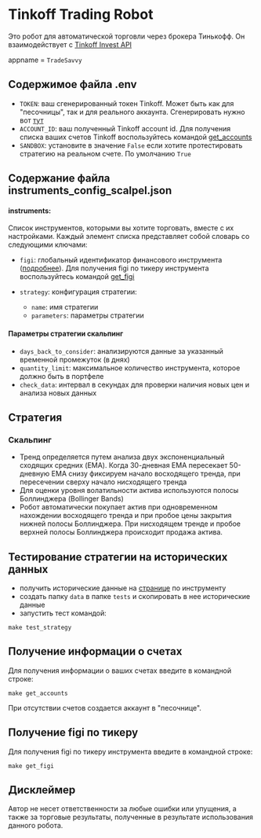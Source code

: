# Tinkoff Trading Robot

Это робот для автоматической торговли через брокера Тинькофф. Он взаимодействует
с [Tinkoff Invest API](https://russianinvestments.github.io/investAPI/)

appname = `TradeSavvy`

## Содержимое файла .env

- `TOKEN`: ваш сгенерированный токен Tinkoff. Может быть как для "песочницы", так и для реального аккаунта.
  Сгенерировать нужно
  вот [тут](https://www.tinkoff.ru/invest/settings/)
- `ACCOUNT_ID`: ваш полученный Tinkoff account id. Для получения списка ваших счетов Tinkoff воспользуйтесь
  командой [get_accounts](#получение-информации-о-счетах)
- `SANDBOX`: установите в значение `False` если хотите протестировать стратегию на реальном счете. По умолчанию `True`

## Содержание файла instruments_config_scalpel.json

#### instruments:

Список инструментов, которыми вы хотите торговать, вместе с их настройками. Каждый элемент списка представляет собой
словарь со следующими ключами:

- `figi`: глобальный идентификатор финансового
  инструмента ([подробнее](https://russianinvestments.github.io/investAPI/faq_instruments/#figi_1)). Для получения figi
  по тикеру инструмента воспользуйтесь командой [get_figi](#получение-figi-по-тикеру)

- `strategy`: конфигурация стратегии:
    - `name`: имя стратегии
    - `parameters`: параметры стратегии

#### Параметры стратегии скальпинг

- `days_back_to_consider`: анализируются данные за указанный временной промежуток (в днях)
- `quantity_limit`: максимальное количество инструмента, которое должно быть в портфеле
- `check_data`: интервал в секундах для проверки наличия новых цен и анализа новых данных

## Стратегия

### Скальпинг

- Тренд определяется путем анализа двух экспоненциальный сходящих средних (EMA). Когда 30-дневная EMA пересекает
  50-дневную EMA снизу фиксируем начало восходящего тренда, при пересечении сверху начало нисходящего тренда
- Для оценки уровня волатильности актива используются полосы Боллинджера (Bollinger Bands)
- Робот автоматически покупает актив при одновременном нахождении восходящего тренда и при пробое цены закрытия нижней
  полосы Боллинджера. При нисходящем тренде и пробое верхней полосы Боллинджера происходит продажа актива.

## Тестирование стратегии на исторических данных

- получить исторические данные на [странице](https://russianinvestments.github.io/invest-history-index-ui/#/) по
  инструменту
- создать папку `data` в папке `tests` и скопировать в нее исторические данные
- запустить тест командой:

```commandline
make test_strategy
```

## Получение информации о счетах

Для получения информации о ваших счетах введите в командной строке:

```commandline
make get_accounts
```

При отсутствии счетов создается аккаунт в "песочнице".

## Получение figi по тикеру

Для получения figi по тикеру инструмента введите в командной строке:

```commandline
make get_figi
```

## Дисклеймер

Автор не несет ответственности за любые ошибки или упущения, а также за торговые результаты, полученные в результате
использования данного робота.